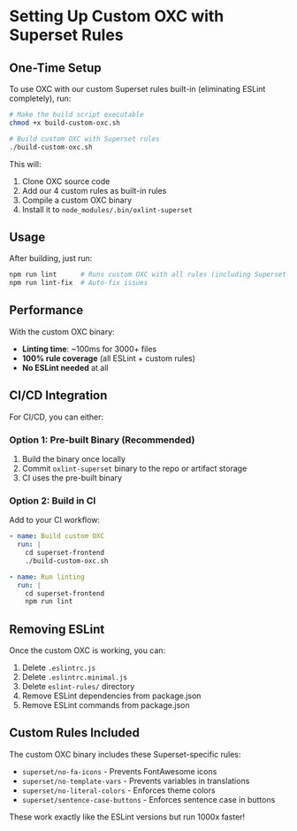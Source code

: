 # Setting Up Custom OXC with Superset Rules

## One-Time Setup

To use OXC with our custom Superset rules built-in (eliminating ESLint completely), run:

```bash
# Make the build script executable
chmod +x build-custom-oxc.sh

# Build custom OXC with Superset rules
./build-custom-oxc.sh
```

This will:
1. Clone OXC source code
2. Add our 4 custom rules as built-in rules
3. Compile a custom OXC binary
4. Install it to `node_modules/.bin/oxlint-superset`

## Usage

After building, just run:
```bash
npm run lint      # Runs custom OXC with all rules (including Superset-specific)
npm run lint-fix  # Auto-fix issues
```

## Performance

With the custom OXC binary:
- **Linting time**: ~100ms for 3000+ files
- **100% rule coverage** (all ESLint + custom rules)
- **No ESLint needed** at all

## CI/CD Integration

For CI/CD, you can either:

### Option 1: Pre-built Binary (Recommended)
1. Build the binary once locally
2. Commit `oxlint-superset` binary to the repo or artifact storage
3. CI uses the pre-built binary

### Option 2: Build in CI
Add to your CI workflow:
```yaml
- name: Build custom OXC
  run: |
    cd superset-frontend
    ./build-custom-oxc.sh

- name: Run linting
  run: |
    cd superset-frontend
    npm run lint
```

## Removing ESLint

Once the custom OXC is working, you can:
1. Delete `.eslintrc.js`
2. Delete `.eslintrc.minimal.js`
3. Delete `eslint-rules/` directory
4. Remove ESLint dependencies from package.json
5. Remove ESLint commands from package.json

## Custom Rules Included

The custom OXC binary includes these Superset-specific rules:
- `superset/no-fa-icons` - Prevents FontAwesome icons
- `superset/no-template-vars` - Prevents variables in translations
- `superset/no-literal-colors` - Enforces theme colors
- `superset/sentence-case-buttons` - Enforces sentence case in buttons

These work exactly like the ESLint versions but run 1000x faster!
